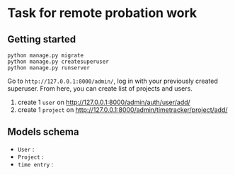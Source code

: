Task for remote probation work
==============================



Getting started
---------------
```
python manage.py migrate
python manage.py createsuperuser
python manage.py runserver
```

Go to `http://127.0.0.1:8000/admin/`, log in with your previously created superuser.
From here, you can create list of projects and users.

1. create 1 `user` on  http://127.0.0.1:8000/admin/auth/user/add/
2. create 1 `project` on http://127.0.0.1:8000/admin/timetracker/project/add/

Models schema
-------------
* `User` : 
* `Project` :
* `time entry` :
